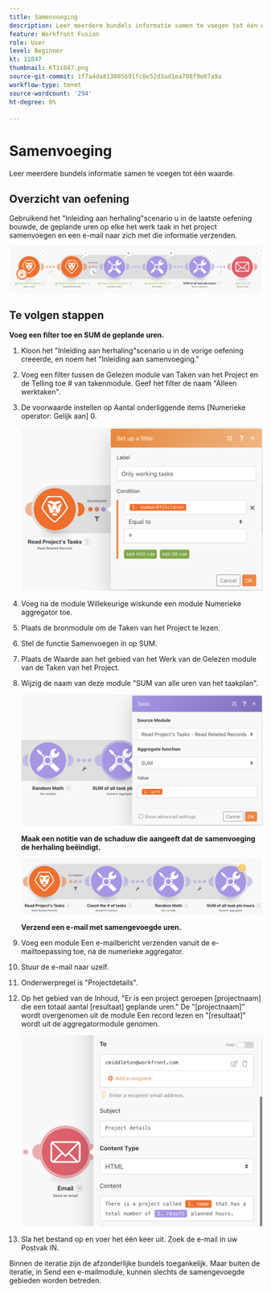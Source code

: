 ```yaml
---
title: Samenvoeging
description: Leer meerdere bundels informatie samen te voegen tot één waarde.
feature: Workfront Fusion
role: User
level: Beginner
kt: 11047
thumbnail: KT11047.png
source-git-commit: 1f7a4da813805691fc0e52d3ad1ea708f9e07a9a
workflow-type: tm+mt
source-wordcount: '294'
ht-degree: 0%

---
```



# Samenvoeging

Leer meerdere bundels informatie samen te voegen tot één waarde.

## Overzicht van oefening

Gebruikend het &quot;Inleiding aan herhaling&quot;scenario u in de laatste oefening bouwde, de geplande uren op elke het werk taak in het project samenvoegen en een e-mail naar zich met die informatie verzenden.

![Samengevoegde afbeelding 1](../12-exercises/assets/aggregation-walkthrough-1.png)

## Te volgen stappen

**Voeg een filter toe en SUM de geplande uren.**

1. Kloon het &quot;Inleiding aan herhaling&quot;scenario u in de vorige oefening creeerde, en noem het &quot;Inleiding aan samenvoeging.&quot;
1. Voeg een filter tussen de Gelezen module van Taken van het Project en de Telling toe # van takenmodule. Geef het filter de naam &quot;Alleen werktaken&quot;.
1. De voorwaarde instellen op Aantal onderliggende items [Numerieke operator: Gelijk aan] 0.

   ![Samengevoegde afbeelding 2](../12-exercises/assets/aggregation-walkthrough-2.png)

1. Voeg na de module Willekeurige wiskunde een module Numerieke aggregator toe.
1. Plaats de bronmodule om de Taken van het Project te lezen.
1. Stel de functie Samenvoegen in op SUM.
1. Plaats de Waarde aan het gebied van het Werk van de Gelezen module van de Taken van het Project.
1. Wijzig de naam van deze module &quot;SUM van alle uren van het taakplan&quot;.

   ![Samenvoegafbeelding 3](../12-exercises/assets/aggregation-walkthrough-3.png)

   **Maak een notitie van de schaduw die aangeeft dat de samenvoeging de herhaling beëindigt.**

   ![Samenvoegafbeelding 4](../12-exercises/assets/aggregation-walkthrough-4.png)

   **Verzend een e-mail met samengevoegde uren.**

1. Voeg een module Een e-mailbericht verzenden vanuit de e-mailtoepassing toe, na de numerieke aggregator.
1. Stuur de e-mail naar uzelf.
1. Onderwerpregel is &quot;Projectdetails&quot;.
1. Op het gebied van de Inhoud, &quot;Er is een project geroepen [projectnaam] die een totaal aantal [resultaat] geplande uren.&quot; De &quot;[projectnaam]&quot; wordt overgenomen uit de module Een record lezen en &quot;[resultaat]&quot; wordt uit de aggregatormodule genomen.

   ![Samengevoegde afbeelding 5](../12-exercises/assets/aggregation-walkthrough-5.png)

1. Sla het bestand op en voer het één keer uit. Zoek de e-mail in uw Postvak IN.

Binnen de iteratie zijn de afzonderlijke bundels toegankelijk. Maar buiten de iteratie, in Send een e-mailmodule, kunnen slechts de samengevoegde gebieden worden betreden.
